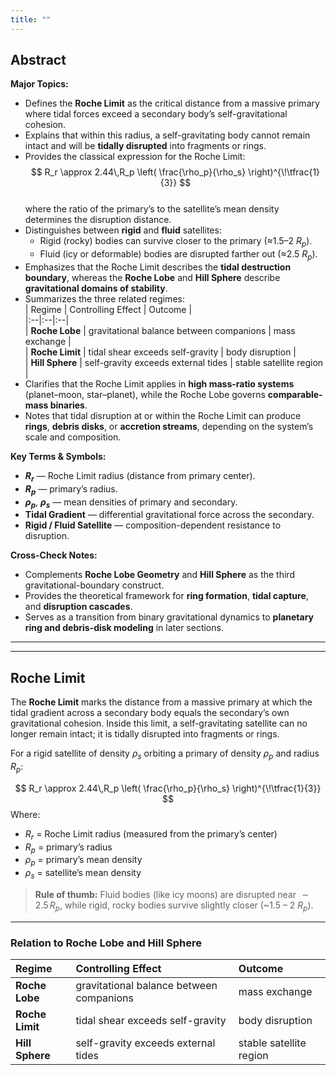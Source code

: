 ```yaml
---
title: ""
---
```



## Abstract  
**Major Topics:**  
- Defines the **Roche Limit** as the critical distance from a massive primary where tidal forces exceed a secondary body’s self-gravitational cohesion.  
- Explains that within this radius, a self-gravitating body cannot remain intact and will be **tidally disrupted** into fragments or rings.  
- Provides the classical expression for the Roche Limit:  
  $$
  R_r \approx 2.44\,R_p
  \left(
    \frac{\rho_p}{\rho_s}
  \right)^{\!\tfrac{1}{3}}
  $$  
  where the ratio of the primary’s to the satellite’s mean density determines the disruption distance.  
- Distinguishes between **rigid** and **fluid** satellites:  
  - Rigid (rocky) bodies can survive closer to the primary (≈1.5–2 $R_p$).  
  - Fluid (icy or deformable) bodies are disrupted farther out (≈2.5 $R_p$).  
- Emphasizes that the Roche Limit describes the **tidal destruction boundary**, whereas the **Roche Lobe** and **Hill Sphere** describe **gravitational domains of stability**.  
- Summarizes the three related regimes:  
  | Regime | Controlling Effect | Outcome |  
  |:--|:--|:--|  
  | **Roche Lobe** | gravitational balance between companions | mass exchange |  
  | **Roche Limit** | tidal shear exceeds self-gravity | body disruption |  
  | **Hill Sphere** | self-gravity exceeds external tides | stable satellite region |  
- Clarifies that the Roche Limit applies in **high mass-ratio systems** (planet–moon, star–planet), while the Roche Lobe governs **comparable-mass binaries**.  
- Notes that tidal disruption at or within the Roche Limit can produce **rings**, **debris disks**, or **accretion streams**, depending on the system’s scale and composition.  

**Key Terms & Symbols:**  
- **$R_r$** — Roche Limit radius (distance from primary center).  
- **$R_p$** — primary’s radius.  
- **$\rho_p$**, **$\rho_s$** — mean densities of primary and secondary.  
- **Tidal Gradient** — differential gravitational force across the secondary.  
- **Rigid / Fluid Satellite** — composition-dependent resistance to disruption.  

**Cross-Check Notes:**  
- Complements **Roche Lobe Geometry** and **Hill Sphere** as the third gravitational-boundary construct.  
- Provides the theoretical framework for **ring formation**, **tidal capture**, and **disruption cascades**.  
- Serves as a transition from binary gravitational dynamics to **planetary ring and debris-disk modeling** in later sections.  

___
___

## Roche Limit

The **Roche Limit** marks the distance from a massive primary at which the tidal gradient across a secondary body equals the secondary’s own gravitational cohesion.  Inside this limit, a self-gravitating satellite can no longer remain intact; it is tidally disrupted into fragments or rings.

For a rigid satellite of density $\rho_s$ orbiting a primary of density $\rho_p$ and radius $R_p$:

$$
R_r \approx 2.44\,R_p
\left(
  \frac{\rho_p}{\rho_s}
\right)^{\!\tfrac{1}{3}}
$$
Where:
- $R_r$ = Roche Limit radius (measured from the primary’s center)  
- $R_p$ = primary’s radius  
- $\rho_p$ = primary’s mean density  
- $\rho_s$ = satellite’s mean density  

> **Rule of thumb:** Fluid bodies (like icy moons) are disrupted near $\sim 2.5\,R_p$, while rigid, rocky bodies survive slightly closer (~1.5 – 2 $R_p$).

---

### Relation to Roche Lobe and Hill Sphere

| Regime          | Controlling Effect                       | Outcome                 |
| :-------------- | :--------------------------------------- | :---------------------- |
| **Roche Lobe**  | gravitational balance between companions | mass exchange           |
| **Roche Limit** | tidal shear exceeds self-gravity         | body disruption         |
| **Hill Sphere** | self-gravity exceeds external tides      | stable satellite region |
